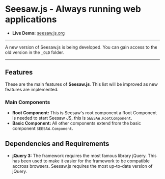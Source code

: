 # Seesaw.js - Always running web applications
- **Live Demo:** [seesaw.js.org](http://seesaw.js.org)

---
A new version of Seesaw.js is being developed. You can gain access to the old version in the `_OLD` folder.

---

## Features
These are the main features of **Seesaw.js**. This list will be improved as new features are implemented.

### Main Components
- **Root Component:** This is Seesaw's root component a Root Component is needed to start Seesaw JS, this is `SEESAW.RootComponent`.
- **Basic Component:** All other components extend from the basic component `SEESAW.Component`.


## Dependencies and Requirements
- **jQuery 3:** The framework requires the most famous library jQuery. This has been used to make it easier for the framework to be compatible accross browsers. Seesaw.js requires the most up-to-date version of jQuery.